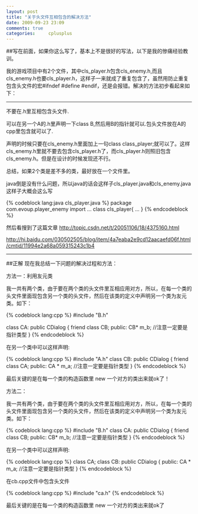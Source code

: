 ```yaml
---
layout: post
title: "关于头文件互相包含的解决方法"
date: 2009-09-23 23:09
comments: true
categories:     cplusplus
---
```

##写在前面，如果你这么写了，基本上不是很好的写法，以下是我的惨痛经验教训。

我的游戏项目中有2个文件，其中cls_player.h包含cls_enemy.h,而且cls_enemy.h也要cls_player.h，这样子一来就成了重复包含了，虽然用防止重复包含头文件的宏#ifndef #define #endif，还是会报错。解决的方法初步看起来如下：

<!-- more -->

<hr>
不要在.h里互相包含头文件.

可以在另一个A的.h里声明一下class B,然后用B的指针就可以.包头文件放在A的cpp里包含就可以了.
</hr>
声明的时候只要在cls_enemy.h里面加上一句class class_player;就可以了。这样cls_enemy.h里就不要去包含cls_player.h了，而cls_player.h则照旧包含cls_enemy.h。但是在设计的时候发现还不行。

总结，如果2个类是差不多的类，最好放在一个文件里。

java倒是没有什么问题，所以java的话会这样子cls_player.java和cls_enemy.java
这样子大概会这么写

{% codeblock lang:java cls_player.java %}
package com.evoup.player_enemy
import ...
class cls_player{
   ...
}
{% endcodeblock %}

然后看搜到了这篇文章
http://topic.csdn.net/t/20051106/18/4375160.html

http://hi.baidu.com/030502505/blog/item/4a7eaba2e9cd12aacaefd06f.html/cmtid/11994e2a68a059315243c1b4


<hr>
##正解
现在我总结一下问题的解决过程和方法：

 
方法一：利用友元类
 
我一共有两个类，由于要在两个类的头文件里互相应用对方，所以，在每一个类的头文件里面现包含另一个类的头文件，然后在该类的定义中声明另一个类为友元类。如下：

{% codeblock lang:cpp %}
#include "B.h"
 
class CA: public CDialog
{
    friend class CB;
    public:
    CB* m_b; //注意一定要是指针类型
}
{% endcodeblock %}
 
在另一个类中可以这样声明:

{% codeblock lang:cpp %}
#include "A.h"
class CB: public CDialog
{
    friend class CA;
    public:
    CA * m_a; //注意一定要是指针类型
}
{% endcodeblock %}
 
最后关键的是在每一个类的构造函数里 new 一个对方的类出来就ok了！
 
方法二：
 
我一共有两个类，由于要在两个类的头文件里互相应用对方，所以，在每一个类的头文件里面现包含另一个类的头文件，然后在该类的定义中声明另一个类为友元类。如下：

{% codeblock lang:cpp %}
#include "B.h"
class CA: public CDialog
{
    friend class CB;
    public:
    CB* m_b; //注意一定要是指针类型
}
{% endcodeblock %}
 
在另一个类中可以这样声明:

{% codeblock lang:cpp %}
class CA;
class CB: public CDialog
{
    public:
    CA * m_a; //注意一定要是指针类型
}
{% endcodeblock %}
 
在cb.cpp文件中包含头文件

{% codeblock lang:cpp %}
#include "ca.h"
{% endcodeblock %}
 
最后关键的是在每一个类的构造函数里 new 一个对方的类出来就ok了
